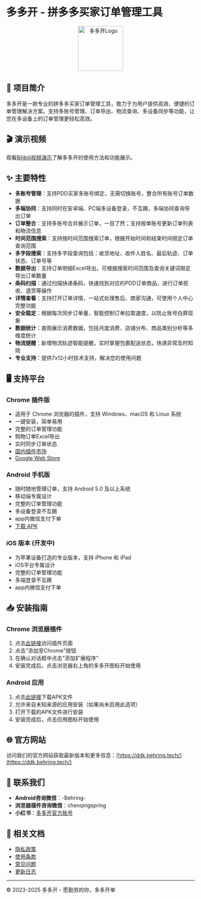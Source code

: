 # 多多开 - 拼多多买家订单管理工具

<div align="center">
  <img src="assets/images/logo.png" alt="多多开Logo" width="120">
</div>

## 📖 项目简介

多多开是一款专业的拼多多买家订单管理工具，致力于为用户提供高效、便捷的订单管理解决方案。支持多账号管理、订单导出、物流查询、多设备同步等功能，让您在多设备上的订单管理更轻松高效。

## 🎬 演示视频

观看[Bilibili视频演示](https://www.bilibili.com/video/BV1VEo2YiEjZ/)了解多多开的使用方法和功能展示。

## ✨ 主要特性

- **多账号管理**：支持PDD买家多账号绑定，无需切换账号，整合所有账号订单数据
- **多端协同**：支持同时在安卓端、PC端多设备登录，不互踢，多端协同查询导出订单
- **订单整合**：支持多账号合并展示订单，一目了然；支持按单账号更新订单列表和物流信息
- **时间范围搜索**：支持按时间范围搜索订单，根据开始时间和结束时间限定订单查询范围
- **多字段搜索**：支持多字段查询包括：收货地址、收件人姓名、最后轨迹、订单状态、订单号等
- **数据导出**：支持订单明细Excel导出，可根据搜索时间范围及查询关键词限定导出订单数量
- **条码扫描**：通过扫描快递条码，快速找到对应的PDD订单商品，进行订单拒收、退货等操作
- **详情查看**：支持打开订单详情，一站式处理售后、商家沟通，可使用个人中心完整功能
- **安全稳定**：根据每次同步订单量，智能控制订单拉取速度，以防止账号白屏现象
- **数据统计**：直观展示消费数据，包括月度消费、店铺分布、商品类别分析等多维度统计
- **物流提醒**：新增物流轨迹智能提醒，实时掌握包裹配送状态，快递异常及时知晓
- **专业支持**：提供7x12小时技术支持，解决您的使用问题

## 🖥️ 支持平台

### Chrome 插件版
- 适用于 Chrome 浏览器的插件，支持 Windows、macOS 和 Linux 系统
- 一键安装，简单易用
- 完整的订单管理功能
- 购物订单Excel导出
- 实时同步订单状态
- [国内插件市场](https://www.crxsoso.com/webstore/detail/bljbniggeppfcchhiaimedhejcnpedii)
- [Google Web Store](https://chromewebstore.google.com/detail/bljbniggeppfcchhiaimedhejcnpedii)

### Android 手机版
- 随时随地管理订单，支持 Android 5.0 及以上系统
- 移动端专属设计
- 完整的订单管理功能
- 多设备登录不互踢
- app内微信支付下单
- [下载 APK](https://ddk.behring.tech/duoduokai.apk)

### iOS 版本 (开发中)
- 为苹果设备打造的专业版本，支持 iPhone 和 iPad
- iOS平台专属设计
- 完整的订单管理功能
- 多端登录不互踢
- app内微信支付下单

## 📥 安装指南

### Chrome 浏览器插件
1. 点击[此链接](https://www.crxsoso.com/webstore/detail/bljbniggeppfcchhiaimedhejcnpedii)访问插件页面
2. 点击"添加至Chrome"按钮
3. 在确认对话框中点击"添加扩展程序"
4. 安装完成后，点击浏览器右上角的多多开图标开始使用

### Android 应用
1. 点击[此链接](https://ddk.behring.tech/duoduokai.apk)下载APK文件
2. 允许来自未知来源的应用安装（如果尚未启用此选项）
3. 打开下载的APK文件进行安装
4. 安装完成后，点击应用图标开始使用

## 🌐 官方网站

访问我们的官方网站获取最新版本和更多信息：[https://ddk.behring.tech/](https://ddk.behring.tech/)

## 📱 联系我们

- **Android咨询微信**：-Behring-
- **浏览器插件咨询微信**：chenqingspring
- **小红书**：[多多开官方账号](https://www.xiaohongshu.com/user/profile/64e83c1a000000000100fc91)

## 📝 相关文档

- [隐私政策](./pages/privacy.html)
- [使用条款](./pages/terms.html)
- [常见问题](./pages/faq.html)
- [更新日志](./pages/changelog.html)

---

© 2023-2025 多多开 - 愿勤劳的你，多多开单 